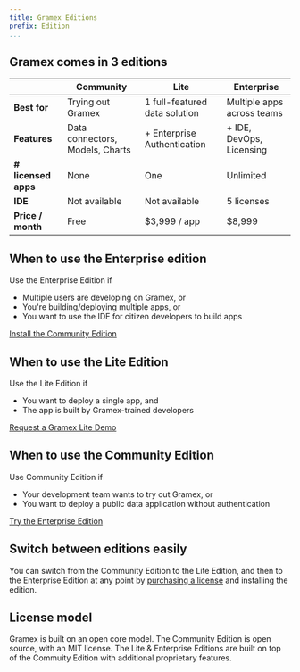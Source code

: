 ```yaml
---
title: Gramex Editions
prefix: Edition
...
```


## Gramex comes in 3 editions


|                     |            Community            |              Lite             |         Enterprise         |
|---------------------|---------------------------------|-------------------------------|----------------------------|
|        **Best for** |        Trying out Gramex        | 1 full-featured data solution | Multiple apps across teams |
|        **Features** | Data connectors, Models, Charts |  + Enterprise Authentication  |  + IDE, DevOps, Licensing  |
| **# licensed apps** |               None              |              One              |          Unlimited         |
|             **IDE** |          Not available          |         Not available         |         5 licenses         |
|   **Price / month** |               Free              |          $3,999 / app         |           $8,999           |


## When to use the Enterprise edition

Use the Enterprise Edition if

- Multiple users are developing on Gramex, or
- You're building/deploying multiple apps, or
- You want to use the IDE for citizen developers to build apps

<a class="btn btn-large btn-primary" href="install/">
  Install the Community Edition
</a>


## When to use the Lite Edition

Use the Lite Edition if

- You want to deploy a single app, and
- The app is built by Gramex-trained developers

<a class="btn btn-large btn-primary" href="https://gramener.com/demorequest/">
  Request a Gramex Lite Demo
</a>


## When to use the Community Edition

Use Community Edition if

- Your development team wants to try out Gramex, or
- You want to deploy a public data application without authentication

<a class="btn btn-large btn-primary" href="https://gramex.gramener.com/">
  Try the Enterprise Edition
</a>


## Switch between editions easily

You can switch from the Community Edition to the Lite Edition, and then to the Enterprise Edition
at any point by [purchasing a license](https://gramener.com/demorequest/) and installing the edition.

## License model

Gramex is built on an open core model.
The Community Edition is open source, with an MIT license.
The Lite & Enterprise Editions are built on top of the Commuity Edition with additional proprietary features.

